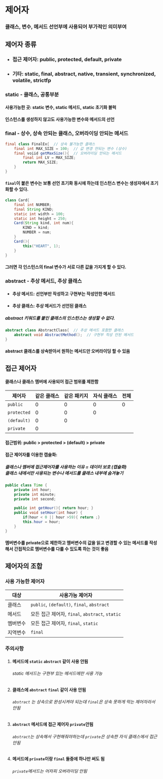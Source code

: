 # 제어자
### 클래스, 변수, 메서드 선언부에 사용되어 부가적인 의미부여
## 제어자 종류
+ ### 접근 제어자: public, protected, default, private
+ ### 기타: static, final, abstract, native, transient, synchronized, volatile, strictfp

### static - 클래스, 공통부분
#### 사용가능한 곳: static 변수, static 메서드, static 초기화 블럭
#### 인스턴스를 생성하지 않고도 사용가능한 변수와 메서드의 선언

### final - 상수, 상속 안되는 클래스, 오버라이딩 안되는 메서드
```java
final class FinalEx{  // 상속 불가능한 클래스
	final int MAX_SIZE = 100;  // 값 변경 안되는 변수 (상수)
	final voiid getMaxSize(){  // 오버라이딩 안되는 메서드
		final int LV = MAX_SIZE;
		return MAX_SIZE;
	}
}
```
#### `final`이 붙은 변수는 보통 선언 초기화 동시에 하는데 인스턴스 변수는 생성자에서 초기화할 수 있다.
```java
class Card{
	final int NUMBER;
	final String KIND;
	static int width = 100;
	static int height = 250;
	Card(String kind, int num){
		KIND = kind;
		NUMBER = num;
	}
	Card(){
		this("HEART", 1);
	}
}
```
#### 그러면 각 인스턴스의 final 변수가 서로 다른 값을 가지게 할 수 있다.

### abstract - 추상 메서드, 추상 클래스
+ #### 추상 메서드: 선언부만 작성하고 구현부는 작성안한 메서드
+ #### 추상 클래스: 추상 메서드가 선언된 클래스
##### abstract 키워드를 붙인 클래스의 인스턴스는 생성할 수 없다.
```java
abstract class AbstractClass{  // 추상 메서드 포함한 클래스
	abstract void AbstractMethod();  // 구현부 작성 안된 메서드
}
```
#### abstract 클래스를 상속받아서 원하는 메서드만 오버라이딩 할 수 있음

## 접근 제어자
#### 클래스나 클래스 멤버에 사용되어 접근 범위를 제한함
| 제어자      | 같은 클래스 | 같은 패키지 | 자식 클래스 | 전체 |
| ----------- | ----------- | ----------- | ----------- | ---- |
| `public`    | 0            |0             |0             |0      |
| `protected` |             0|             0|             0|      |
| `(default)` |             0|             0|             |      |
| `private`            |0             |             |             |      |
#### 접근범위: public > protected > (default) > private

#### 접근 제어자를 이용한 캡슐화:
##### 클래스나 멤버에 접근제어자를 사용하는 이유 = 데이터 보호 (캡슐화)<br>클래스 내에서만 사용되는 변수나 메서드를 클래스 내부에 숨겨놓기

```java
public class Time {
	private int hour;
	private int minute;
	private int second;
	
	public int getHour(){ return hour; }
	public void setHour(int hour) {
		if(hour < 0 || hour >59){ return ;}
		this.hour = hour;
	}
} 
```
#### 멤버변수를 private으로 제한하고 멤버변수의 값을 읽고 변경할 수 있는 메서드를 작성해서 간접적으로 멤버변수를 다룰 수 있도록 하는 것이 좋음

## 제어자의 조합
### 사용 가능한 제어자
| 대상     | 사용가능 제어자                                 |
| -------- | ----------------------------------------------- |
| 클래스   | `public`, `(default)`, `final`, `abstract`      |
| 메서드   | 모든 접근 제어자, `final`, `abstract`, `static` |
| 멤버변수 | 모든 접근 제어자, `final`, `static`             |
| 지역변수 | `final`                                         |

### 주의사항
1. #### 메서드에 `static` `abstract` 같이 사용 안됨
	###### static 메서드는 구현부 있는 메서드에만 사용 가능
2. #### 클래스에 `abstract` `final` 같이 사용 안됨
	###### `abstract` 는 상속으로 완성시켜야 되는데 `final`은 상속 못하게 막는 제어자라서 안됨
3. #### `abstract` 메서드에 접근 제어자 `private`안됨
	###### `abstract`는 상속해서 구현해줘야하는데 `private`은 상속한 자식 클래스에서 접근 안됨
4. #### 메서드에 `private`이랑 `final` 둘중에 하나만 써도 됨
	###### `private`메서드는 어차피 오버라이딩 안됨
